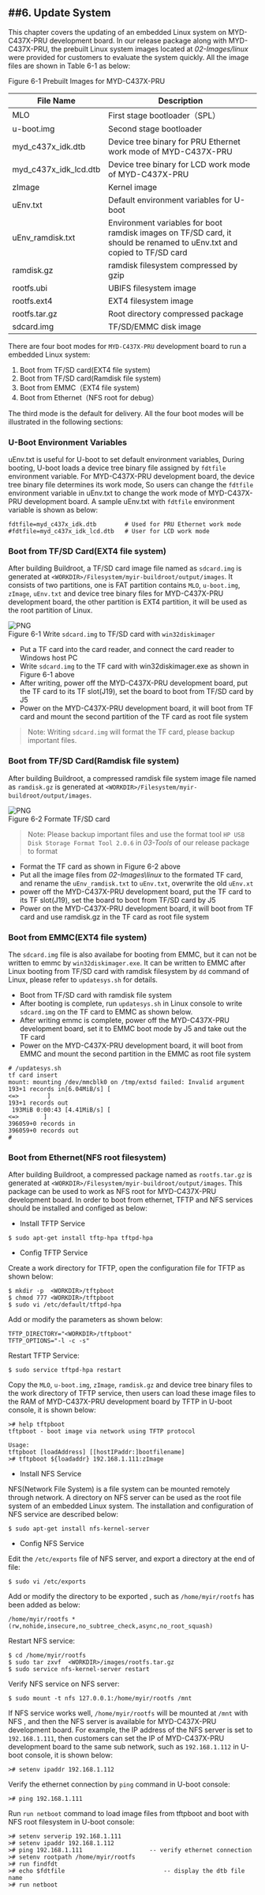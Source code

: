 ##6. Update System  
---------------------

This chapter covers the updating of an embedded Linux system on MYD-C437X-PRU development board. 
In our release package along with MYD-C437X-PRU, the prebuilt Linux system images located at *02-Images/linux* were provided for customers to evaluate the system quickly. 
All the image files are shown in Table 6-1  as below:  
  
Figure 6-1 Prebuilt Images for MYD-C437X-PRU  

| File Name | Description |
|--------|------ |
|    MLO				|First stage bootloader（SPL）|
|    u-boot.img			|Second stage bootloader|
|    myd_c437x_idk.dtb		| Device tree binary for PRU Ethernet work mode of MYD-C437X-PRU |
|    myd_c437x_idk_lcd.dtb	|Device tree binary for LCD work mode of MYD-C437X-PRU|
|    zImage			| Kernel image|
|    uEnv.txt			|Default environment variables for U-boot |
|    uEnv_ramdisk.txt		| Environment variables for boot ramdisk images on TF/SD card, it should be renamed to uEnv.txt and copied to TF/SD card |
|    ramdisk.gz			|ramdisk filesystem compressed by gzip|
|    rootfs.ubi			|UBIFS filesystem image|
|    rootfs.ext4			|EXT4 filesystem image|
|    rootfs.tar.gz		|Root directory compressed package|
|    sdcard.img			|TF/SD/EMMC disk image|

There are four boot modes for `MYD-C437X-PRU` development board to run a embedded Linux system:  

1. Boot from TF/SD card(EXT4 file system)
2. Boot from TF/SD card(Ramdisk file system)
3. Boot from EMMC（EXT4 file system)
4. Boot from Ethernet（NFS root for debug）  

The third mode is the default for delivery. All the four boot modes will be illustrated in the following sections:  

### U-Boot Environment Variables    
   
uEnv.txt is useful for U-boot to set default environment variables, During booting, U-boot loads a device tree binary file assigned by `fdtfile` environment variable. 
For MYD-C437X-PRU development board, the device tree binary file determines its work mode, So users can change the `fdtfile` environment variable in uEnv.txt to change
the work mode of MYD-C437X-PRU development board. A sample uEnv.txt with `fdtfile` environment variable is shown as below:  

```
fdtfile=myd_c437x_idk.dtb        # Used for PRU Ethernet work mode
#fdtfile=myd_c437x_idk_lcd.dtb   # User for LCD work mode
```

### Boot from TF/SD Card(EXT4 file system)     

After building Buildroot, a TF/SD card image file named as `sdcard.img` is generated at `<WORKDIR>/Filesystem/myir-buildroot/output/images`. 
It consists of two partitions, one is FAT partition contains `MLO`, `u-boot.img`, `zImage`, `uEnv.txt` and device tree binary files for MYD-C437X-PRU development board, 
the other partition is EXT4 partition, it will be used as the root partition of Linux.  

![PNG](imageen/C4_1_1_win32diskimager.png)  
Figure 6-1  Write `sdcard.img` to TF/SD card with `win32diskimager`   

* Put a TF card into the card reader, and connect the card reader to Windows host PC  
* Write `sdcard.img` to the TF card with win32diskimager.exe as shown in Figure 6-1 above  
* After writing, power off the MYD-C437X-PRU development board, put the TF card to its TF slot(J19), set the board to boot from TF/SD card by J5  
* Power on the MYD-C437X-PRU development board, it will boot from TF card and mount the second partition of the TF card as root file system  

> Note: Writing `sdcard.img` will format the TF card, please backup important files.  

### Boot from TF/SD Card(Ramdisk file system)  

After building Buildroot, a compressed ramdisk file system image file named as `ramdisk.gz` is generated at `<WORKDIR>/Filesystem/myir-buildroot/output/images`.  

![PNG](imageen/C4_1_2_format.png)  
Figure 6-2 Formate TF/SD card  

> Note: Please backup important files and use the format tool `HP USB Disk Storage Format Tool 2.0.6` in *03-Tools* of our release package to format

* Format the TF card as shown in Figure 6-2 above  
* Put all the image files from *02-Images\linux* to the formated TF card, and rename the `uEnv_ramdisk.txt` to `uEnv.txt`, overwrite the old `uEnv.xt`   
* power off the MYD-C437X-PRU development board, put the TF card to its TF slot(J19), set the board to boot from TF/SD card by J5  
* Power on the MYD-C437X-PRU development board, it will boot from TF card and use ramdisk.gz in the TF card as root file system  

### Boot from EMMC(EXT4 file system)  

The `sdcard.img` file is also availabe for booting from EMMC, but it can not be written to emmc by `win32diskimager.exe`. 
It can be written to EMMC after Linux booting from TF/SD card with ramdisk filesystem by `dd` command of Linux, please refer to `updatesys.sh` for details.  

* Boot from TF/SD card with ramdisk file system  
* After booting is complete, run `updatesys.sh` in Linux console to write `sdcard.img` on the TF card to EMMC as shown below. 
* After writing emmc is complete, power off the MYD-C437X-PRU development board, set it to EMMC boot mode by J5 and take out the TF card    
* Power on the MYD-C437X-PRU development board, it will boot from EMMC and mount the second partition in the EMMC as root file system    

```
# /updatesys.sh
tf card insert
mount: mounting /dev/mmcblk0 on /tmp/extsd failed: Invalid argument
193+1 records in[6.04MiB/s] [                                       <=>        ]
193+1 records out
 193MiB 0:00:43 [4.41MiB/s] [                                        <=>       ]
396059+0 records in
396059+0 records out
#
```  

### Boot from Ethernet(NFS root filesystem)

After building Buildroot, a compressed package named as `rootfs.tar.gz` is generated at `<WORKDIR>/Filesystem/myir-buildroot/output/images`.
This package can be used to work as NFS root for MYD-C437X-PRU development board.  In order to boot from ethernet, TFTP and NFS services should be
installed and configed as below:  

* Install TFTP Service  

```
$ sudo apt-get install tftp-hpa tftpd-hpa
```  

* Config TFTP Service  

Create a work directory for TFTP, open the configuration file for TFTP as shown below:  

```
$ mkdir -p  <WORKDIR>/tftpboot
$ chmod 777 <WORKDIR>/tftpboot
$ sudo vi /etc/default/tftpd-hpa
```
Add or modify the parameters as shown below:  

```
TFTP_DIRECTORY="<WORKDIR>/tftpboot"
TFTP_OPTIONS="-l -c -s"
```
Restart TFTP Service:  

```
$ sudo service tftpd-hpa restart
```   
Copy the `MLO`, `u-boot.img`, `zImage`, `ramdisk.gz` and device tree binary files to the work directory of TFTP service,
then users can load these image files to the RAM of MYD-C437X-PRU development board by TFTP in U-boot console, it is shown below:  

```
># help tftpboot
tftpboot - boot image via network using TFTP protocol

Usage:
tftpboot [loadAddress] [[hostIPaddr:]bootfilename]
># tftpboot ${loadaddr} 192.168.1.111:zImage
```  
* Install NFS Service    

NFS(Network File System) is a file system can be mounted remotely through network. A directory on NFS server can be used as the root file system
of an embedded Linux system. The installation and configuration of NFS service are described below:  

```
$ sudo apt-get install nfs-kernel-server
```  

* Config NFS Service  

Edit the `/etc/exports` file of NFS server, and export a directory at the end of file:  

```
$ sudo vi /etc/exports
```
Add or modify the directory to be exported , such as `/home/myir/rootfs` has been added as below:  

```
/home/myir/rootfs *(rw,nohide,insecure,no_subtree_check,async,no_root_squash)
```
Restart NFS service:  

```
$ cd /home/myir/rootfs
$ sudo tar zxvf  <WORKDIR>/images/rootfs.tar.gz
$ sudo service nfs-kernel-server restart
```  

Verify NFS service on NFS server:  

```
$ sudo mount -t nfs 127.0.0.1:/home/myir/rootfs /mnt
``` 
If NFS service works well, `/home/myir/rootfs` will be mounted at `/mnt` with NFS , and then the NFS server is available for MYD-C437X-PRU development board. 
For example, the IP address of the NFS server is set to `192.168.1.111`, then customers can set the IP of MYD-C437X-PRU development board to the same sub network, such as
`192.168.1.112` in U-boot console, it is shown below:  
    
```
># setenv ipaddr 192.168.1.112
```
Verify the ethernet connection by `ping` command in U-boot console:  

```
># ping 192.168.1.111
```
Run `run netboot` command to load image files from tftpboot and boot with NFS root filesystem in U-boot console:  

```
># setenv serverip 192.168.1.111
># setenv ipaddr 192.168.1.112
># ping 192.168.1.111                   -- verify ethernet connection
># setenv rootpath /home/myir/rootfs
># run findfdt
># echo $fdtfile		                    -- display the dtb file name
># run netboot
```



























